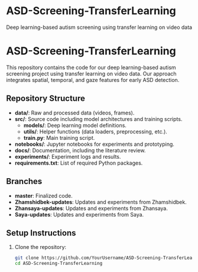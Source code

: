 # ASD-Screening-TransferLearning
Deep learning-based autism screening using transfer learning on video data

# ASD-Screening-TransferLearning

This repository contains the code for our deep learning-based autism screening project using transfer learning on video data. Our approach integrates spatial, temporal, and gaze features for early ASD detection.

## Repository Structure

- **data/**: Raw and processed data (videos, frames).
- **src/**: Source code including model architectures and training scripts.
    - **models/**: Deep learning model definitions.
    - **utils/**: Helper functions (data loaders, preprocessing, etc.).
    - **train.py**: Main training script.
- **notebooks/**: Jupyter notebooks for experiments and prototyping.
- **docs/**: Documentation, including the literature review.
- **experiments/**: Experiment logs and results.
- **requirements.txt**: List of required Python packages.

## Branches

- **master**: Finalized code.
- **Zhamshidbek-updates**: Updates and experiments from Zhamshidbek.
- **Zhansaya-updates**: Updates and experiments from Zhansaya.
- **Saya-updates**: Updates and experiments from Saya.

## Setup Instructions

1. Clone the repository:
   ```bash
   git clone https://github.com/YourUsername/ASD-Screening-TransferLearning.git
   cd ASD-Screening-TransferLearning

